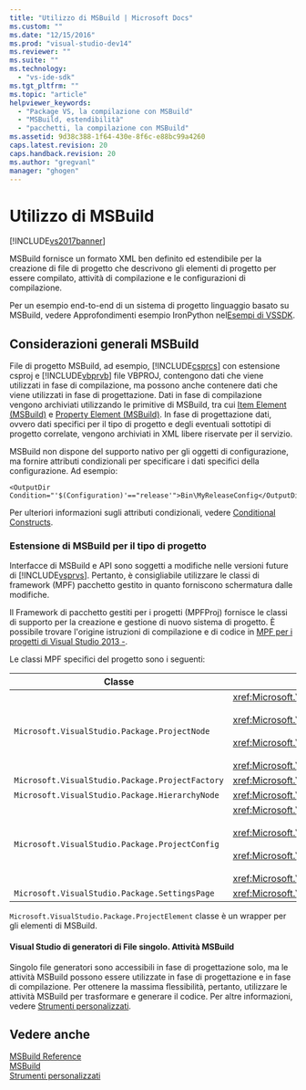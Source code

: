 ```yaml
---
title: "Utilizzo di MSBuild | Microsoft Docs"
ms.custom: ""
ms.date: "12/15/2016"
ms.prod: "visual-studio-dev14"
ms.reviewer: ""
ms.suite: ""
ms.technology: 
  - "vs-ide-sdk"
ms.tgt_pltfrm: ""
ms.topic: "article"
helpviewer_keywords: 
  - "Package VS, la compilazione con MSBuild"
  - "MSBuild, estendibilità"
  - "pacchetti, la compilazione con MSBuild"
ms.assetid: 9d38c388-1f64-430e-8f6c-e88bc99a4260
caps.latest.revision: 20
caps.handback.revision: 20
ms.author: "gregvanl"
manager: "ghogen"
---
```

# Utilizzo di MSBuild
[!INCLUDE[vs2017banner](../../code-quality/includes/vs2017banner.md)]

MSBuild fornisce un formato XML ben definito ed estendibile per la creazione di file di progetto che descrivono gli elementi di progetto per essere compilato, attività di compilazione e le configurazioni di compilazione.  
  
 Per un esempio end\-to\-end di un sistema di progetto linguaggio basato su MSBuild, vedere Approfondimenti esempio IronPython nel[Esempi di VSSDK](../../misc/vssdk-samples.md).  
  
## Considerazioni generali MSBuild  
 File di progetto MSBuild, ad esempio, [!INCLUDE[csprcs](../../data-tools/includes/csprcs_md.md)] con estensione csproj e [!INCLUDE[vbprvb](../../code-quality/includes/vbprvb_md.md)] file VBPROJ, contengono dati che viene utilizzati in fase di compilazione, ma possono anche contenere dati che viene utilizzati in fase di progettazione. Dati in fase di compilazione vengono archiviati utilizzando le primitive di MSBuild, tra cui [Item Element \(MSBuild\)](../../msbuild/item-element-msbuild.md) e [Property Element \(MSBuild\)](../../msbuild/property-element-msbuild.md). In fase di progettazione dati, ovvero dati specifici per il tipo di progetto e degli eventuali sottotipi di progetto correlate, vengono archiviati in XML libere riservate per il servizio.  
  
 MSBuild non dispone del supporto nativo per gli oggetti di configurazione, ma fornire attributi condizionali per specificare i dati specifici della configurazione. Ad esempio:  
  
```  
<OutputDir Condition="'$(Configuration)'=="release'">Bin\MyReleaseConfig</OutputDir>  
```  
  
 Per ulteriori informazioni sugli attributi condizionali, vedere [Conditional Constructs](../../msbuild/msbuild-conditional-constructs.md).  
  
### Estensione di MSBuild per il tipo di progetto  
 Interfacce di MSBuild e API sono soggetti a modifiche nelle versioni future di [!INCLUDE[vsprvs](../../code-quality/includes/vsprvs_md.md)]. Pertanto, è consigliabile utilizzare le classi di framework \(MPF\) pacchetto gestito in quanto forniscono schermatura dalle modifiche.  
  
 Il Framework di pacchetto gestiti per i progetti \(MPFProj\) fornisce le classi di supporto per la creazione e gestione di nuovo sistema di progetto. È possibile trovare l'origine istruzioni di compilazione e di codice in [MPF per i progetti di Visual Studio 2013 \-](http://mpfproj12.codeplex.com/).  
  
 Le classi MPF specifici del progetto sono i seguenti:  
  
|Classe|Implementazione|  
|------------|---------------------|  
|`Microsoft.VisualStudio.Package.ProjectNode`|<xref:Microsoft.VisualStudio.Shell.Interop.IVsProject3><br /><br /> <xref:Microsoft.VisualStudio.Shell.Interop.IVsCfgProvider2><br /><br /> <xref:Microsoft.VisualStudio.Shell.Interop.IPersistFileFormat><br /><br /> <xref:Microsoft.VisualStudio.Shell.Interop.IVsSolutionEvents>|  
|`Microsoft.VisualStudio.Package.ProjectFactory`|<xref:Microsoft.VisualStudio.Shell.Interop.IVsProjectFactory>|  
|`Microsoft.VisualStudio.Package.HierarchyNode`|<xref:Microsoft.VisualStudio.Shell.Interop.IVsHierarchy>|  
|`Microsoft.VisualStudio.Package.ProjectConfig`|<xref:Microsoft.VisualStudio.Shell.Interop.IVsCfg><br /><br /> <xref:Microsoft.VisualStudio.Shell.Interop.IVsProjectCfg><br /><br /> <xref:Microsoft.VisualStudio.Shell.Interop.IVsBuildableProjectCfg><br /><br /> <xref:Microsoft.VisualStudio.Shell.Interop.IVsDebuggableProjectCfg>|  
|`Microsoft.VisualStudio.Package.SettingsPage`|<xref:Microsoft.VisualStudio.OLE.Interop.IPropertyPageSite>|  
  
 `Microsoft.VisualStudio.Package.ProjectElement` classe è un wrapper per gli elementi di MSBuild.  
  
#### Visual Studio di generatori di File singolo. Attività MSBuild  
 Singolo file generatori sono accessibili in fase di progettazione solo, ma le attività MSBuild possono essere utilizzate in fase di progettazione e in fase di compilazione. Per ottenere la massima flessibilità, pertanto, utilizzare le attività MSBuild per trasformare e generare il codice. Per altre informazioni, vedere [Strumenti personalizzati](../../extensibility/internals/custom-tools.md).  
  
## Vedere anche  
 [MSBuild Reference](../../msbuild/msbuild-reference.md)   
 [MSBuild](http://msdn.microsoft.com/it-it/7c49aba1-ee6c-47d8-9de1-6f29a906e20b)   
 [Strumenti personalizzati](../../extensibility/internals/custom-tools.md)